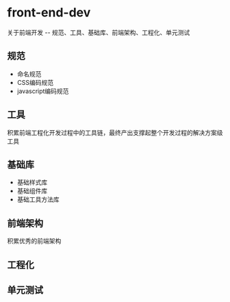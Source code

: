 # front-end-dev
关于前端开发 -- 规范、工具、基础库、前端架构、工程化、单元测试

## 规范
* 命名规范
* CSS编码规范
* javascript编码规范

## 工具
积累前端工程化开发过程中的工具链，最终产出支撑起整个开发过程的解决方案级工具

## 基础库
* 基础样式库
* 基础组件库
* 基础工具方法库

## 前端架构
积累优秀的前端架构

## 工程化

## 单元测试
